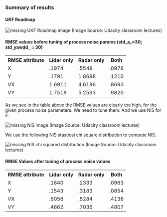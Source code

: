 ### Summary of results

#### UKF Roadmap

<image src="UKF_roadmap.png" alt="missing UKF Roadmap image" />
<a> (Image Source: Udacity classroom lectures)</a>

#### RMSE values before tuning of process noise params (std_a_=30; std_yawdd_ = 30)
<table>
<tr>
<th>RMSE attribute</th>
<th>Lidar only</th>
<th>Radar only</th>
<th>Both</th>
</tr>
<tr>
<td>X</td>
<td>.1974</td>
<td>.5549</td>
<td>.0976</td>
</tr>
<tr>
<td>Y</td>
<td>.1791</td>
<td>1.8698</td>
<td>.1210</td>
</tr>
<tr>
<td>VX</td>
<td>1.6911</td>
<td>4.6186</td>
<td>.8693</td>
</tr>
<tr>
<td>VY</td>
<td>1.7518</td>
<td>5.2593</td>
<td>.9820</td>
</tr>
</table>

As we see in the table above the RMSE values are clearly too high, for the given process noise parameters. We need to tune them. And we use NIS for it.

<image src="nis.png" alt="missing NIS image" />
<a> (Image Source: Udacity classroom lectures)</a>

We use the following NIS stastical chi square distribution to compute NIS. 

<image src="nis_chi_squared_dstbn.png.png" alt="missing NIS chi squared distribution" />
<a> (Image Source: Udacity classroom lectures)</a>

#### RMSE Values after tuning of process noise values

<table>
<tr>
<th>RMSE attribute</th>
<th>Lidar only</th>
<th>Radar only</th>
<th>Both</th>
</tr>
<tr>
<td>X</td>
<td>.1840</td>
<td>.2333</td>
<td>.0963</td>
</tr>
<tr>
<td>Y</td>
<td>.1543</td>
<td>.3183</td>
<td>.0854</td>
</tr>
<tr>
<td>VX</td>
<td>.6056</td>
<td>.5284</td>
<td>.4136</td>
</tr>
<tr>
<td>VY</td>
<td>.4862</td>
<td>.7036</td>
<td>.4807</td>
</tr>
</table>
